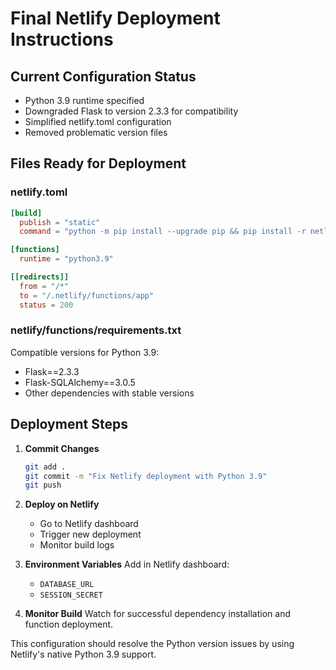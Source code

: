 # Final Netlify Deployment Instructions

## Current Configuration Status
- Python 3.9 runtime specified
- Downgraded Flask to version 2.3.3 for compatibility
- Simplified netlify.toml configuration
- Removed problematic version files

## Files Ready for Deployment

### netlify.toml
```toml
[build]
  publish = "static"
  command = "python -m pip install --upgrade pip && pip install -r netlify/functions/requirements.txt"

[functions]
  runtime = "python3.9"

[[redirects]]
  from = "/*"
  to = "/.netlify/functions/app"
  status = 200
```

### netlify/functions/requirements.txt
Compatible versions for Python 3.9:
- Flask==2.3.3
- Flask-SQLAlchemy==3.0.5
- Other dependencies with stable versions

## Deployment Steps

1. **Commit Changes**
   ```bash
   git add .
   git commit -m "Fix Netlify deployment with Python 3.9"
   git push
   ```

2. **Deploy on Netlify**
   - Go to Netlify dashboard
   - Trigger new deployment
   - Monitor build logs

3. **Environment Variables**
   Add in Netlify dashboard:
   - `DATABASE_URL`
   - `SESSION_SECRET`

4. **Monitor Build**
   Watch for successful dependency installation and function deployment.

This configuration should resolve the Python version issues by using Netlify's native Python 3.9 support.